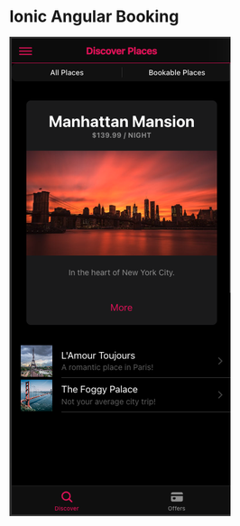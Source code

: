 # Ionic Angular Booking
![Screenshot.png](https://github.com/Kleren/Ionic-Angular-Booking/blob/master/src/assets/img/appscreenshot-2.png)
